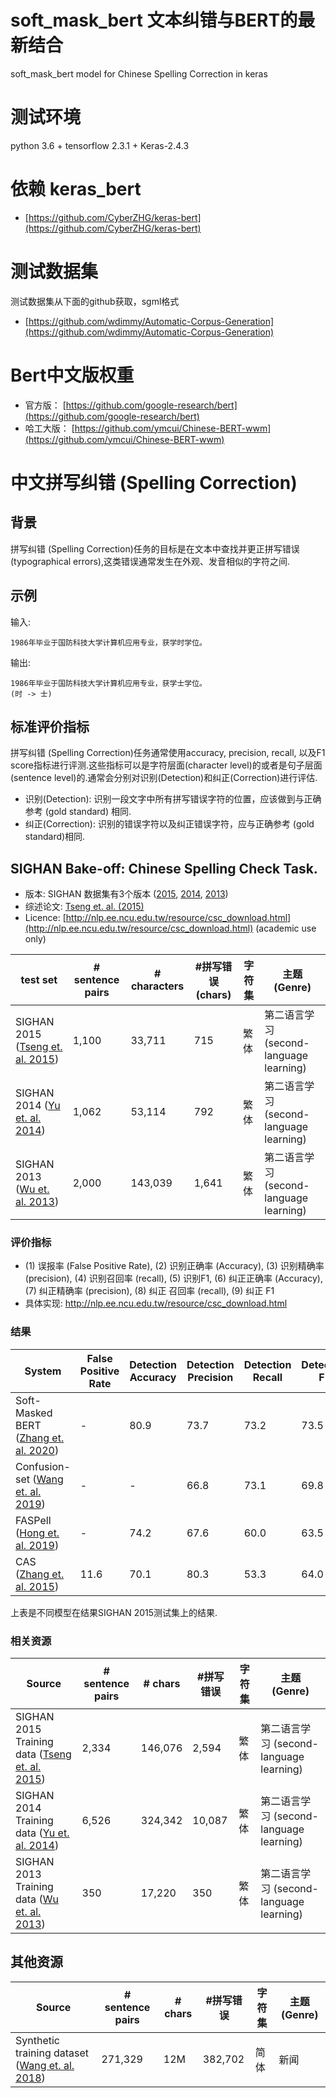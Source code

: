 # soft_mask_bert 文本纠错与BERT的最新结合
soft_mask_bert model for Chinese Spelling Correction in keras

# 测试环境
python 3.6 + tensorflow 2.3.1 + Keras-2.4.3

# 依赖 keras_bert

- [https://github.com/CyberZHG/keras-bert](https://github.com/CyberZHG/keras-bert)

# 测试数据集
测试数据集从下面的github获取，sgml格式
- [https://github.com/wdimmy/Automatic-Corpus-Generation](https://github.com/wdimmy/Automatic-Corpus-Generation)

# Bert中文版权重

- 官方版： [https://github.com/google-research/bert](https://github.com/google-research/bert)
- 哈工大版： [https://github.com/ymcui/Chinese-BERT-wwm](https://github.com/ymcui/Chinese-BERT-wwm)

# 中文拼写纠错 (Spelling Correction)

## 背景
拼写纠错 (Spelling Correction)任务的目标是在文本中查找并更正拼写错误 (typographical errors),这类错误通常发生在外观、发音相似的字符之间.

## 示例

输入:
```
1986年毕业于国防科技大学计算机应用专业，获学时学位。
```

输出:

```
1986年毕业于国防科技大学计算机应用专业，获学士学位。
(时 -> 士)
```

## 标准评价指标
拼写纠错 (Spelling Correction)任务通常使用accuracy, precision, recall, 以及F1 score指标进行评测.这些指标可以是字符层面(character level)的或者是句子层面(sentence level)的.通常会分别对识别(Detection)和纠正(Correction)进行评估.
* 识别(Detection): 识别一段文字中所有拼写错误字符的位置，应该做到与正确参考 (gold standard) 相同.
* 纠正(Correction): 识别的错误字符以及纠正错误字符，应与正确参考 (gold standard)相同.

## <span class="t">SIGHAN Bake-off: Chinese Spelling Check Task</span>.

* 版本: SIGHAN 数据集有3个版本 ([2015](http://anthology.aclweb.org/W/W15/W15-3106.pdf), [2014](http://anthology.aclweb.org/W/W14/W14-6820.pdf), [2013](http://anthology.aclweb.org/W/W13/W13-4406.pdf))
* 综述论文: [Tseng et. al. (2015)](http://anthology.aclweb.org/W/W15/W15-3106.pdf)
* Licence: [http://nlp.ee.ncu.edu.tw/resource/csc_download.html](http://nlp.ee.ncu.edu.tw/resource/csc_download.html) (academic use only)

| test set | # sentence pairs | # characters | #拼写错误 (chars) | 字符集 | 主题 (Genre)  |
| --- | --- | --- | --- | --- | --- |
| SIGHAN 2015 ([Tseng et. al. 2015](http://aclweb.org/anthology/W15-3106))| 1,100 | 33,711 | 715 | 繁体 | 第二语言学习 (second-language learning) |
| SIGHAN 2014 ([Yu et. al. 2014](https://www.aclweb.org/anthology/W14-6820))| 1,062 | 53,114 | 792 | 繁体 | 第二语言学习 (second-language learning) |
| SIGHAN 2013 ([Wu et. al. 2013](https://www.aclweb.org/anthology/W13-4406))| 2,000 | 143,039 | 1,641 | 繁体 | 第二语言学习 (second-language learning) |

### 评价指标


* (1) 误报率 (False Positive Rate), (2) 识别正确率 (Accuracy), (3) 识别精确率 (precision), (4) 识别召回率 (recall), (5) 识别F1, (6) 纠正正确率 (Accuracy), (7) 纠正精确率 (precision), (8) 纠正 召回率 (recall), (9) 纠正 F1
* 具体实现: http://nlp.ee.ncu.edu.tw/resource/csc_download.html

### 结果

| System | False Positive Rate | Detection Accuracy | Detection Precision | Detection Recall| Detection F1| Correction Accuracy | Correction Precision | Correction Recall | Correction F1|
| --- | --- | --- | --- | --- | --- | --- | --- | --- | --- |
| Soft-Masked BERT ([Zhang et. al. 2020](https://www.aclweb.org/anthology/2020.acl-main.82))| - | 80.9 | 73.7 | 73.2 | 73.5 | 77.4 | 66.7 | 66.2 | 66.4 |
| Confusion-set ([Wang et. al. 2019](https://www.aclweb.org/anthology/P19-1578/))| - | - | 66.8 | 73.1 | 69.8 | - | 71.5 | 59.5 | 64.9 |
| FASPell ([Hong et. al. 2019](https://www.aclweb.org/anthology/D19-5522/))| - | 74.2 | 67.6 | 60.0 | 63.5 | 73.7 | 66.6 | 59.1 | 62.6 |
| CAS ([Zhang et. al. 2015](http://aclweb.org/anthology/W15-3107))| 11.6 | 70.1 | 80.3 | 53.3 | 64.0 | 69.2 | 79.7 | 51.5 | 62.5 |
上表是不同模型在结果SIGHAN 2015测试集上的结果.

### 相关资源

| Source | # sentence pairs | # chars | #拼写错误 | 字符集 | 主题 (Genre)  |
| --- | --- | --- | --- | --- | --- |
| SIGHAN 2015 Training data ([Tseng et. al. 2015](http://aclweb.org/anthology/W15-3106)) | 2,334  | 146,076 | 2,594 | 繁体 | 第二语言学习 (second-language learning) |
  | SIGHAN 2014 Training data ([Yu et. al. 2014](http://ir.itc.ntnu.edu.tw/lre/clp14csc.html)) | 6,526  | 324,342 | 10,087 | 繁体 | 第二语言学习 (second-language learning)|
| SIGHAN 2013 Training data ([Wu et. al. 2013](http://ir.itc.ntnu.edu.tw/lre/sighan7csc.html)) | 350  | 17,220 | 350 | 繁体 | 第二语言学习 (second-language learning)|

## 其他资源

| Source | # sentence pairs | # chars | #拼写错误 | 字符集 | 主题 (Genre)  |
| --- | --- | --- | --- | --- | --- |
| Synthetic training dataset ([Wang et. al. 2018](https://www.aclweb.org/anthology/P19-1578)) | 271,329 | 12M | 382,702 | 简体 | 新闻 |
